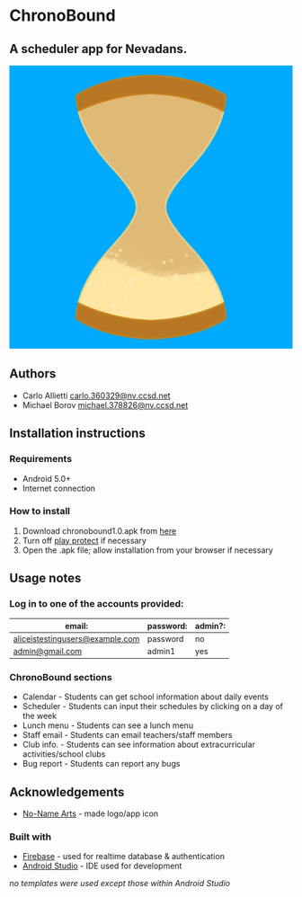 # ChronoBound
## A scheduler app for Nevadans.
![ChronoBound icon](https://github.com/luhi1/ChronoBound/blob/master/app/src/main/ic_app_icon-playstore.png)
## Authors
* Carlo Allietti carlo.360329@nv.ccsd.net
* Michael Borov michael.378826@nv.ccsd.net
## Installation instructions
### Requirements
* Android 5.0+
* Internet connection
### How to install
1. Download chronobound1.0.apk from [here](https://github.com/luhi1/ChronoBound/blob/master/chronobound1.0.apk)
2. Turn off [play protect](https://support.google.com/googleplay/answer/2812853?hl=en#:~:text=Turn,off) if necessary
3. Open the .apk file; allow installation from your browser if necessary
## Usage notes
### Log in to one of the accounts provided:
|email:|password:|admin?:|
| --- | --- | --- |
|aliceistestingusers@example.com|password|no|
|admin@gmail.com|admin1|yes|
### ChronoBound sections
* Calendar - Students can get school information about daily events
* Scheduler - Students can input their schedules by clicking on a day of the week
* Lunch menu - Students can see a lunch menu
* Staff email - Students can email teachers/staff members
* Club info. - Students can see information about extracurricular activities/school clubs
* Bug report - Students can report any bugs
## Acknowledgements
* [No-Name Arts](https://www.instagram.com/no_name_crafts) - made logo/app icon
### Built with
* [Firebase](https://firebase.google.com) - used for realtime database & authentication
* [Android Studio](https://developer.android.com/studio) - IDE used for development

*no templates were used except those within Android Studio*
